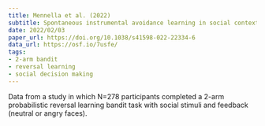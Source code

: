 ```yaml
---
title: Mennella et al. (2022)
subtitle: Spontaneous instrumental avoidance learning in social contexts
date: 2022/02/03
paper_url: https://doi.org/10.1038/s41598-022-22334-6
data_url: https://osf.io/7usfe/
tags:
- 2-arm bandit
- reversal learning
- social decision making
---
```


Data from a study in which N=278 participants completed a 2-arm probabilistic reversal learning bandit task with social stimuli and feedback (neutral or angry faces).

